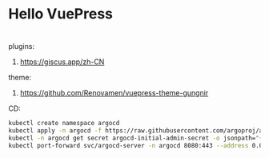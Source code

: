 # Hello VuePress
# 
plugins:

1. https://giscus.app/zh-CN

theme:

1. https://github.com/Renovamen/vuepress-theme-gungnir

CD:

```bash
kubectl create namespace argocd
kubectl apply -n argocd -f https://raw.githubusercontent.com/argoproj/argo-cd/stable/manifests/install.yaml
kubectl -n argocd get secret argocd-initial-admin-secret -o jsonpath="{.data.password}" | base64 -d; echo
kubectl port-forward svc/argocd-server -n argocd 8080:443 --address 0.0.0.0
```




